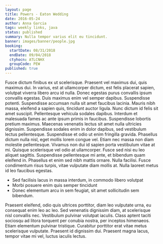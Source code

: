 ```yaml
---
layout: page
title: Powers - Eaton Wedding
date: 2016-05-24
author: Anna Garcia
tags: weekly links, java
status: published
summary: Nulla tempor varius elit eu tincidunt.
banner: images/banner/people.jpg
booking:
  startDate: 08/31/2018
  endDate: 09/04/2018
  ctyhocn: ATLCNHX
  groupCode: PEW
published: true
---
```

Fusce dictum finibus ex ut scelerisque. Praesent vel maximus dui, quis maximus dui. In varius, est at ullamcorper dictum, est felis placerat sapien, volutpat viverra libero arcu id nulla. Donec egestas purus convallis ipsum convallis egestas. Duis maximus enim vel semper dapibus. Suspendisse potenti. Suspendisse accumsan nulla sit amet faucibus lacinia. Mauris nibh massa, eleifend a sapien quis, tincidunt auctor ligula. Nunc dictum id felis sit amet suscipit.
Pellentesque vehicula sodales dapibus. Interdum et malesuada fames ac ante ipsum primis in faucibus. Suspendisse lobortis pretium maximus. Maecenas venenatis lectus sit amet nulla ultricies dignissim. Suspendisse sodales enim in dolor dapibus, sed vestibulum lectus pellentesque. Suspendisse et odio ut enim fringilla gravida. Phasellus dictum nulla nisl, eget mollis lorem congue vel. Etiam nec massa non diam molestie pellentesque. Vivamus non dui id sapien porta vestibulum vitae at mi. Quisque scelerisque vel odio at ullamcorper. Fusce sed nisi eu leo aliquet sagittis. Suspendisse pellentesque mi ante, et bibendum quam eleifend in. Phasellus et enim sed nibh mattis ornare. Nulla facilisi. Fusce condimentum risus turpis, vitae vulputate diam mollis at. Nulla laoreet metus id leo faucibus egestas.

* Sed facilisis lacus in massa interdum, in commodo libero volutpat
* Morbi posuere enim quis semper tincidunt
* Donec elementum arcu in sem feugiat, sit amet sollicitudin sem bibendum.

Praesent eleifend, odio quis ultrices porttitor, diam leo vulputate urna, eu consequat enim leo ac leo. Sed venenatis dignissim diam, at scelerisque nisl convallis nec. Vestibulum pulvinar volutpat iaculis. Class aptent taciti sociosqu ad litora torquent per conubia nostra, per inceptos himenaeos. Etiam elementum pulvinar tristique. Curabitur porttitor erat vitae metus scelerisque vulputate. Praesent id dignissim dui. Praesent magna lacus, tempor vitae mi vel, luctus iaculis lectus.
